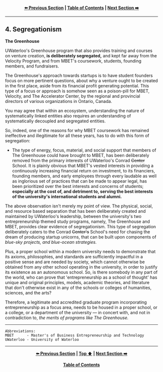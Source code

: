 <div align="center">
  
  **[:arrow_left: Previous Section][Prev] | [Table of Contents][TOC] | [Next Section :arrow_right:][Next]**
  
  [Prev]: ./03-00.md
  [Next]: ./05-00.md
  [TOC]: ./README.md#table-of-contents
  
</div>

---

## 4. Segregationism 

**The Greenhouse**

UWaterloo's Greenhouse program that also provides training and courses on venture creation, **is deliberately segregated,** and kept far away from the Velocity Program, and from MBET's coursework, students, founding members, and fundraisers. 

The Greenhouse's approach towards startups is to have student founders focus on more pertinent questions, about why a venture ought to be created in the first place, aside from its financial profit generating potential. This type of a focus or approach is somehow seen as a poison-pill for MBET, Velocity, and The Accelerator Center, by the regional and provincial directors of various organizations in Ontario, Canada. 

You may agree that within an ecosystem, understanding the nature of systematically linked entities also requires an understanding of systematically decoupled and segregated entities. 

So, indeed, one of the reasons for why MBET coursework has remained ineffective and illegitimate for all these years, has to do with this form of segregation: 

- The type of energy, focus, material, and social support that members of The Greenhouse could have brought to MBET, has been deliberately removed from the primary interests of UWaterloo's Conrad ~~Center~~ School. It is plainly obvious that MBET's vested interests in providing a continuously increasing financial return on investment, to its financiers, founding members, and early employees through every laudable as well as inglorious set of practices that can be made to appear legal, has been prioritized over the best interests and concerns of students; **especially at the cost of, and detriment to, serving the best interests of the university's international students and alumni.**

The above observation isn't merely my point of view. The physical, social, and resource based separation that has been deliberately created and maintained by UWaterloo's leadership, between the university's two entrepreneurship themed study programs, namely, The Greenhouse and MBET, provides clear evidence of segregationism. This type of segregation deliberately caters to the Conrad ~~Center's~~ School's need for chasing the dream of producing startup unicorns, that can be built upon components of *blue-sky projects, and blue-ocean strategies.*

Plus, a proper school within a modern university needs to demonstrate that its axioms, philosophies, and standards are sufficiently impactful in a positive sense and are needed by society, which cannot otherwise be obtained from any other school operating in the university, in order to justify its existence as an autonomous school. So, is there somebody in any part of the world, who can prove that 'entrepreneurship as a school of thought' has unique and original principles, models, academic theories, and literature that don't otherwise exist in any of the schools or colleges of humanities, sciences, and the arts?   

Therefore, a legitimate and accredited graduate program incorporating entrepreneurship as a focus area, needs to be housed in a proper school, or a college, or a department of the university — in concert with, and not in contradiction to, *the merits of programs like The Greenhouse.*

---

```
Abbreviations:
MBET      - Master's of Business Entrepreneurship and Technology 
UWaterloo - University of Waterloo
```

---
<div align="center">
  
  **[:arrow_left: Previous Section][Prev] | [Top :arrow_up:][Top] | [Next Section :arrow_right:][Next]** 
  
  **[Table of Contents][TOC]**

  [Prev]: ./03-00.md
  [Top]: ./04-00.md#4-segregationism 
  [Next]: ./05-00.md
  [TOC]: ./README.md#table-of-contents
  
</div>
